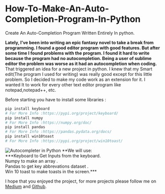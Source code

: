 # How-To-Make-An-Auto-Completion-Program-In-Python
Create An Auto-Completion Program Written Entirely In python.

**Lately, I’ve been into writing an epic fantasy novel to take a break from programming. I found a good editor program with good features. But after some time I found problems with the program. I found it hard to write because the program had no autocompletion. Being a user of sublime editor the problem was worse as it had an autocompletion when coding.**<br/>
That triggered an idea for a new project in python. I knew that my Smart edit(The program I used for writing) was really good except for this little problem. So I decided to make my code work as an extension for it. I wanted It to work for every other text editor program like notepad,notepad++, etc.

Before starting you have to install some libraries :
```python
pip install keyboard
# For More Info :https://pypi.org/project/keyboard/
pip install numpy
# For More Info :https://numpy.org/doc/
pip install pandas
# For More Info :https://pandas.pydata.org/docs/
pip install win10toast
# For More Info :https://pypi.org/project/win10toast/
```
<img alt="Autocompleter in Python" src="https://miro.medium.com/max/700/1*DlIScTVCY2_otb9ggzZHhQ.png"/>
**We will use:<br/>
***Keyboard to Get Inputs from the keyboard.<br/>
Numpy to make an array .<br/>
Pandas to get key abbrevations dataset .<br/>
Win 10 toast to make toasts in the screen.***<br/>

I hope that you enjoyed the project, for more projects please follow me on <a href="https://medium.com/@godlazy0/how-to-make-an-auto-completion-program-in-python-6ec7da45735b">Medium</a> and <a href="https://github.com/Alpha-Hunt">Github</a>.
